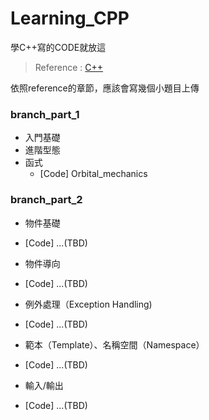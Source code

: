# Learning_CPP
學C++寫的CODE就放這  
> Reference : [C++](http://openhome.cc/Gossip/CppGossip/)  

依照reference的章節，應該會寫幾個小題目上傳  

### branch_part_1
* 入門基礎  
* 進階型態  
* 函式  
  * [Code] Orbital_mechanics    
  
### branch_part_2    
* 物件基礎  
 * [Code] ...(TBD)   
  
* 物件導向  
 * [Code] ...(TBD)   
  
* 例外處理（Exception Handling)
 * [Code] ...(TBD)   
  
* 範本（Template）、名稱空間（Namespace）
 * [Code] ...(TBD)   
  
* 輸入/輸出
 * [Code] ...(TBD)  
